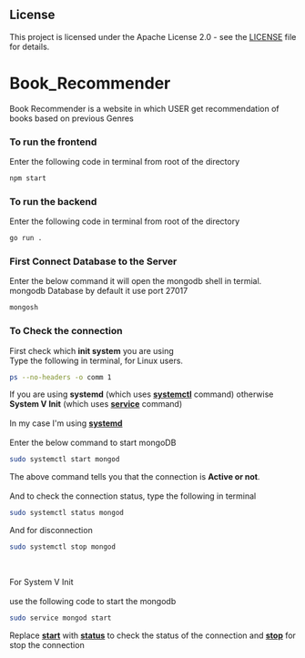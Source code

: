 ## License

This project is licensed under the Apache License 2.0 - see the [LICENSE](LICENSE) file for details.

# Book_Recommender

Book Recommender is a website in which USER get recommendation of books based on previous Genres

### To run the frontend

Enter the following code in terminal from root of the directory

```bash
npm start
```

### To run the backend

Enter the following code in terminal from root of the directory

```bash
go run .
```

### First Connect Database to the Server

Enter the below command it will open the mongodb shell in termial.<br>
mongodb Database by default it use port 27017

```bash
mongosh
```

### To Check the connection<br>

First check which **init system** you are using<br>
Type the following in terminal, for Linux users.

```bash
ps --no-headers -o comm 1
```

If you are using **systemd** (which uses <ins>**systemctl**</ins> command) otherwise **System V Init** (which uses <ins>**service**</ins> command)<br><br>
In my case I'm using <ins>**systemd**</ins><br>
<br>
Enter the below command to start mongoDB

```bash
sudo systemctl start mongod
```

The above command tells you that the connection is **Active or not**.<br>
<br>
And to check the connection status, type the following in terminal

```bash
sudo systemctl status mongod
```

And for disconnection

```bash
sudo systemctl stop mongod
```

<br>

For System V Init
<br>
<br>
use the following code to start the mongodb

```bash
sudo service mongod start
```

Replace <ins>**start**</ins> with <ins>**status**</ins> to check the status of the connection and <ins>**stop**</ins> for stop the connection
